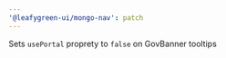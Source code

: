 ```yaml
---
'@leafygreen-ui/mongo-nav': patch
---
```


Sets `usePortal` proprety to `false` on GovBanner tooltips
